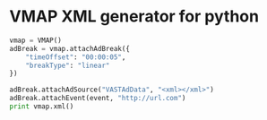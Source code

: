 # VMAP XML generator for python        

```python
vmap = VMAP()
adBreak = vmap.attachAdBreak({
    "timeOffset": "00:00:05",
    "breakType": "linear"
})

adBreak.attachAdSource("VASTAdData", "<xml></xml>")
adBreak.attachEvent(event, "http://url.com")
print vmap.xml()
```
